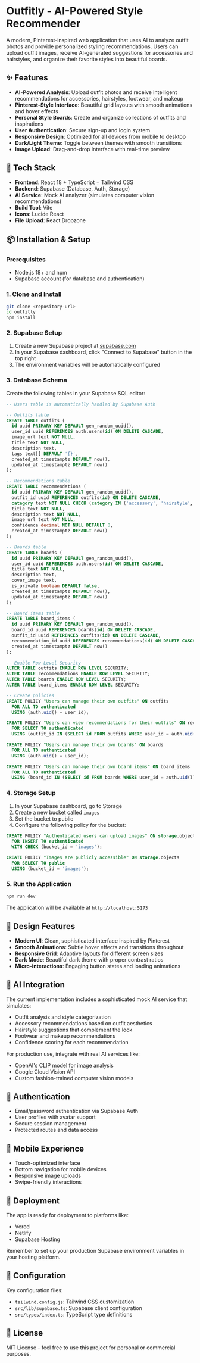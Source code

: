 # Outfitly - AI-Powered Style Recommender

A modern, Pinterest-inspired web application that uses AI to analyze outfit photos and provide personalized styling recommendations. Users can upload outfit images, receive AI-generated suggestions for accessories and hairstyles, and organize their favorite styles into beautiful boards.

## ✨ Features

- **AI-Powered Analysis**: Upload outfit photos and receive intelligent recommendations for accessories, hairstyles, footwear, and makeup
- **Pinterest-Style Interface**: Beautiful grid layouts with smooth animations and hover effects
- **Personal Style Boards**: Create and organize collections of outfits and inspirations
- **User Authentication**: Secure sign-up and login system
- **Responsive Design**: Optimized for all devices from mobile to desktop
- **Dark/Light Theme**: Toggle between themes with smooth transitions
- **Image Upload**: Drag-and-drop interface with real-time preview

## 🚀 Tech Stack

- **Frontend**: React 18 + TypeScript + Tailwind CSS
- **Backend**: Supabase (Database, Auth, Storage)
- **AI Service**: Mock AI analyzer (simulates computer vision recommendations)
- **Build Tool**: Vite
- **Icons**: Lucide React
- **File Upload**: React Dropzone

## 📦 Installation & Setup

### Prerequisites
- Node.js 18+ and npm
- Supabase account (for database and authentication)

### 1. Clone and Install
```bash
git clone <repository-url>
cd outfitly
npm install
```

### 2. Supabase Setup
1. Create a new Supabase project at [supabase.com](https://supabase.com)
2. In your Supabase dashboard, click "Connect to Supabase" button in the top right
3. The environment variables will be automatically configured

### 3. Database Schema
Create the following tables in your Supabase SQL editor:

```sql
-- Users table is automatically handled by Supabase Auth

-- Outfits table
CREATE TABLE outfits (
  id uuid PRIMARY KEY DEFAULT gen_random_uuid(),
  user_id uuid REFERENCES auth.users(id) ON DELETE CASCADE,
  image_url text NOT NULL,
  title text NOT NULL,
  description text,
  tags text[] DEFAULT '{}',
  created_at timestamptz DEFAULT now(),
  updated_at timestamptz DEFAULT now()
);

-- Recommendations table
CREATE TABLE recommendations (
  id uuid PRIMARY KEY DEFAULT gen_random_uuid(),
  outfit_id uuid REFERENCES outfits(id) ON DELETE CASCADE,
  category text NOT NULL CHECK (category IN ('accessory', 'hairstyle', 'footwear', 'makeup')),
  title text NOT NULL,
  description text NOT NULL,
  image_url text NOT NULL,
  confidence decimal NOT NULL DEFAULT 0,
  created_at timestamptz DEFAULT now()
);

-- Boards table
CREATE TABLE boards (
  id uuid PRIMARY KEY DEFAULT gen_random_uuid(),
  user_id uuid REFERENCES auth.users(id) ON DELETE CASCADE,
  title text NOT NULL,
  description text,
  cover_image text,
  is_private boolean DEFAULT false,
  created_at timestamptz DEFAULT now(),
  updated_at timestamptz DEFAULT now()
);

-- Board items table
CREATE TABLE board_items (
  id uuid PRIMARY KEY DEFAULT gen_random_uuid(),
  board_id uuid REFERENCES boards(id) ON DELETE CASCADE,
  outfit_id uuid REFERENCES outfits(id) ON DELETE CASCADE,
  recommendation_id uuid REFERENCES recommendations(id) ON DELETE CASCADE,
  created_at timestamptz DEFAULT now()
);

-- Enable Row Level Security
ALTER TABLE outfits ENABLE ROW LEVEL SECURITY;
ALTER TABLE recommendations ENABLE ROW LEVEL SECURITY;
ALTER TABLE boards ENABLE ROW LEVEL SECURITY;
ALTER TABLE board_items ENABLE ROW LEVEL SECURITY;

-- Create policies
CREATE POLICY "Users can manage their own outfits" ON outfits
  FOR ALL TO authenticated
  USING (auth.uid() = user_id);

CREATE POLICY "Users can view recommendations for their outfits" ON recommendations
  FOR SELECT TO authenticated
  USING (outfit_id IN (SELECT id FROM outfits WHERE user_id = auth.uid()));

CREATE POLICY "Users can manage their own boards" ON boards
  FOR ALL TO authenticated
  USING (auth.uid() = user_id);

CREATE POLICY "Users can manage their own board items" ON board_items
  FOR ALL TO authenticated
  USING (board_id IN (SELECT id FROM boards WHERE user_id = auth.uid()));
```

### 4. Storage Setup
1. In your Supabase dashboard, go to Storage
2. Create a new bucket called `images`
3. Set the bucket to public
4. Configure the following policy for the bucket:

```sql
CREATE POLICY "Authenticated users can upload images" ON storage.objects
  FOR INSERT TO authenticated
  WITH CHECK (bucket_id = 'images');

CREATE POLICY "Images are publicly accessible" ON storage.objects
  FOR SELECT TO public
  USING (bucket_id = 'images');
```

### 5. Run the Application
```bash
npm run dev
```

The application will be available at `http://localhost:5173`

## 🎨 Design Features

- **Modern UI**: Clean, sophisticated interface inspired by Pinterest
- **Smooth Animations**: Subtle hover effects and transitions throughout
- **Responsive Grid**: Adaptive layouts for different screen sizes
- **Dark Mode**: Beautiful dark theme with proper contrast ratios
- **Micro-interactions**: Engaging button states and loading animations

## 🤖 AI Integration

The current implementation includes a sophisticated mock AI service that simulates:
- Outfit analysis and style categorization
- Accessory recommendations based on outfit aesthetics
- Hairstyle suggestions that complement the look
- Footwear and makeup recommendations
- Confidence scoring for each recommendation

For production use, integrate with real AI services like:
- OpenAI's CLIP model for image analysis
- Google Cloud Vision API
- Custom fashion-trained computer vision models

## 🔐 Authentication

- Email/password authentication via Supabase Auth
- User profiles with avatar support
- Secure session management
- Protected routes and data access

## 📱 Mobile Experience

- Touch-optimized interface
- Bottom navigation for mobile devices
- Responsive image uploads
- Swipe-friendly interactions

## 🚀 Deployment

The app is ready for deployment to platforms like:
- Vercel
- Netlify
- Supabase Hosting

Remember to set up your production Supabase environment variables in your hosting platform.

## 🔧 Configuration

Key configuration files:
- `tailwind.config.js`: Tailwind CSS customization
- `src/lib/supabase.ts`: Supabase client configuration
- `src/types/index.ts`: TypeScript type definitions

## 📄 License

MIT License - feel free to use this project for personal or commercial purposes.
